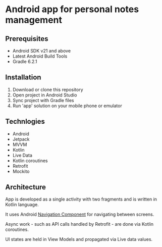 # Android app for personal notes management

## Prerequisites
* Android SDK v21 and above
* Latest Android Build Tools
* Gradle 6.2.1

## Installation

1. Download or clone this repository
2. Open project in Android Studio
3. Sync project with Gradle files
4. Run 'app' solution on your mobile phone or emulator

## Technlogies

* Android
* Jetpack
* MVVM
* Kotlin
* Live Data
* Kotlin coroutines
* Retrofit
* Mockito

## Architecture
App is developed as a single activity with two fragments and is written in Kotlin language.

It uses Android [Navigation Component](https://developer.android.com/guide/navigation) for navigating between screens.

Async work - such as API calls handled by Retrofit - are done via Kotlin coroutines.

UI states are held in View Models and propagated via Live data values.